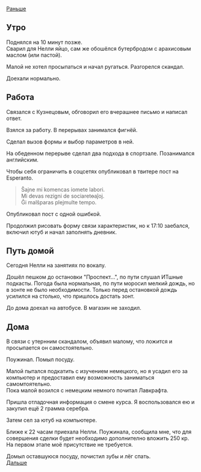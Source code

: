 [Раньше](2020.09.08.md)  
## Утро
Поднялся на 10 минут позже.  
Сварил для Нелли яйцо, сам же обошёлся бутербродом с арахисовым маслом (или пастой).

Малой не хотел просыпаться и начал ругаться. Разгорелся скандал.

Доехали нормально.
## Работа
Связался с Кузнецовым, обговорил его вчерашнее письмо и написал ответ.

Взялся за работу. В перерывах занимался фигнёй.

Сделал вызов формы и выбор параметров в ней.

На обеденном перерыве сделал два подхода в спортзале. Позанимался английским.

Чтобы себя ограничить в соцсетях опубликовал в твитере пост на Esperanto.  
> Ŝajne mi komencas iomete labori.  
Mi devas rezigni de sociaret~~o~~aĵoj.  
Ĝi malŝparas plejmulte tempo.

Опубликовал пост с одной ошибкой.

Продолжил рисовать форму связи характеристик, но к 17:10 заебался, включил ютуб и начал заполнять дневник.
## Путь домой
Сегодня Нелли на занятиях по вокалу.

Дошёл пешком до остановки "Проспект...", по пути слушал ИТшные подкасты. Погода была нормальная, по пути моросил мелкий дождь, но в зонте не было необходимости. Только перед остановкой дождь усилился на столько, что пришлось достать зонт.

До дома доехал на автобусе. В магазин не заходил.
## Дома
В связи с утернним скандалом, объявил малому, что ложится и просыпается он самостоятельно.

Поужинал. Помыл посуду. 

Малой пытался подкатить с изучением немецкого, но я усадил его за компьютер и предоставил ему возможность заниматься самомтоятельно.  
Пока малой возился с немецким немного почитал Лавкрафта.

Пришла отладочная информация о смене курса. Я воспользовался ею и закупил ещё 2 грамма серебра.

Затем сел за ютуб на компьютере.

Ближе к 22 часам приехала Нелли.
Поужинала, сообщила мне, что для совершения сделки будет необходимо дополнително вложить 250 кр.  
На первом этапе моё присутствие не требуется.  

Домыл оставшуюся посуду, почистил зубы и лёг спать.  
[Дальше](2020.09.10.md)